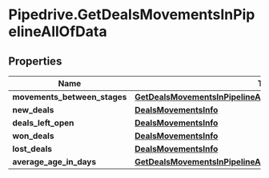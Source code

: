 # Pipedrive.GetDealsMovementsInPipelineAllOfData

## Properties

Name | Type | Description | Notes
------------ | ------------- | ------------- | -------------
**movements_between_stages** | [**GetDealsMovementsInPipelineAllOfDataMovementsBetweenStages**](GetDealsMovementsInPipelineAllOfDataMovementsBetweenStages.md) |  | [optional] 
**new_deals** | [**DealsMovementsInfo**](DealsMovementsInfo.md) |  | [optional] 
**deals_left_open** | [**DealsMovementsInfo**](DealsMovementsInfo.md) |  | [optional] 
**won_deals** | [**DealsMovementsInfo**](DealsMovementsInfo.md) |  | [optional] 
**lost_deals** | [**DealsMovementsInfo**](DealsMovementsInfo.md) |  | [optional] 
**average_age_in_days** | [**GetDealsMovementsInPipelineAllOfDataAverageAgeInDays**](GetDealsMovementsInPipelineAllOfDataAverageAgeInDays.md) |  | [optional] 


